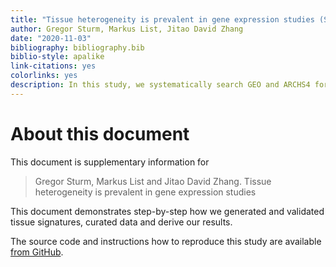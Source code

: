 ```yaml
---
title: "Tissue heterogeneity is prevalent in gene expression studies (Supplementary Information)"
author: Gregor Sturm, Markus List, Jitao David Zhang
date: "2020-11-03"
bibliography: bibliography.bib
biblio-style: apalike
link-citations: yes
colorlinks: yes
description: In this study, we systematically search GEO and ARCHS4 for cases of "tissue heterogeneity". 
---
```


# About this document

This document is supplementary information for

> Gregor Sturm, Markus List and Jitao David Zhang. Tissue heterogeneity is prevalent in gene expression studies 

This document demonstrates step-by-step how we generated and validated
tissue signatures, curated data and derive our results.

The source code and instructions how to reproduce this study
are available [from GitHub](https://github.com/grst/bioqc_geo).
